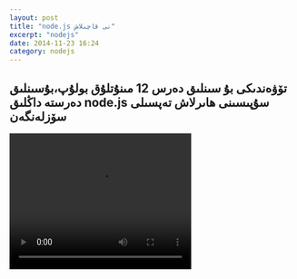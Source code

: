 ```yaml
---
layout: post
title: "node.js نى قاچىلاش"
excerpt: "nodejs"
date: 2014-11-23 16:24
category: nodejs
---
```

<h2>
تۆۋەندىكى بۇ سىنلىق دەرس 12 مىنۇتلۇق بولۇپ،بۇسىنلىق دەرستە داڭلىق node.js سۇپىسىنى ھاىرلاش تەپسىلى سۆزلەنگەن
</h2>
<video width="320" height="240" controls>
  <source src="video/node-js-kaqilash.mp4" type="video/mp4">
  <source src="movie.ogg" type="video/ogg">

</video>